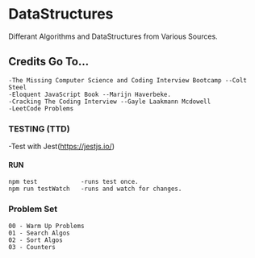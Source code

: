 # DataStructures

Differant Algorithms and DataStructures from Various Sources.

## Credits Go To...
```
-The Missing Computer Science and Coding Interview Bootcamp --Colt Steel
-Eloquent JavaScript Book --Marijn Haverbeke.
-Cracking The Coding Interview --Gayle Laakmann Mcdowell
-LeetCode Problems
```

### TESTING (TTD)
-Test with Jest(https://jestjs.io/)

#### RUN
```
npm test            -runs test once.
npm run testWatch   -runs and watch for changes. 
```

### Problem Set

```
00 - Warm Up Problems
01 - Search Algos
02 - Sort Algos
03 - Counters
